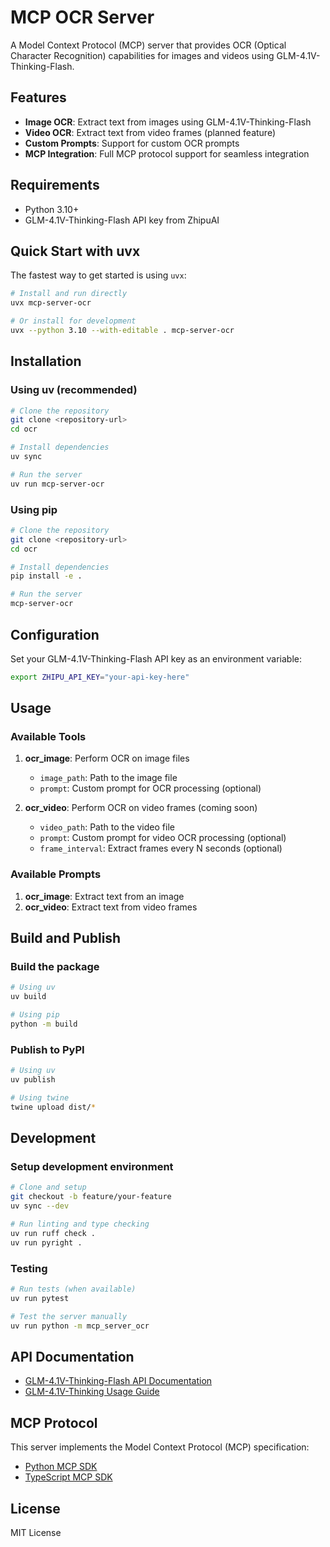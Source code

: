 # MCP OCR Server

A Model Context Protocol (MCP) server that provides OCR (Optical Character Recognition) capabilities for images and videos using GLM-4.1V-Thinking-Flash.

## Features

- **Image OCR**: Extract text from images using GLM-4.1V-Thinking-Flash
- **Video OCR**: Extract text from video frames (planned feature)
- **Custom Prompts**: Support for custom OCR prompts
- **MCP Integration**: Full MCP protocol support for seamless integration

## Requirements

- Python 3.10+
- GLM-4.1V-Thinking-Flash API key from ZhipuAI

## Quick Start with uvx

The fastest way to get started is using `uvx`:

```bash
# Install and run directly
uvx mcp-server-ocr

# Or install for development
uvx --python 3.10 --with-editable . mcp-server-ocr
```

## Installation

### Using uv (recommended)

```bash
# Clone the repository
git clone <repository-url>
cd ocr

# Install dependencies
uv sync

# Run the server
uv run mcp-server-ocr
```

### Using pip

```bash
# Clone the repository
git clone <repository-url>
cd ocr

# Install dependencies
pip install -e .

# Run the server
mcp-server-ocr
```

## Configuration

Set your GLM-4.1V-Thinking-Flash API key as an environment variable:

```bash
export ZHIPU_API_KEY="your-api-key-here"
```

## Usage

### Available Tools

1. **ocr_image**: Perform OCR on image files
   - `image_path`: Path to the image file
   - `prompt`: Custom prompt for OCR processing (optional)

2. **ocr_video**: Perform OCR on video frames (coming soon)
   - `video_path`: Path to the video file
   - `prompt`: Custom prompt for video OCR processing (optional)
   - `frame_interval`: Extract frames every N seconds (optional)

### Available Prompts

1. **ocr_image**: Extract text from an image
2. **ocr_video**: Extract text from video frames

## Build and Publish

### Build the package

```bash
# Using uv
uv build

# Using pip
python -m build
```

### Publish to PyPI

```bash
# Using uv
uv publish

# Using twine
twine upload dist/*
```

## Development

### Setup development environment

```bash
# Clone and setup
git checkout -b feature/your-feature
uv sync --dev

# Run linting and type checking
uv run ruff check .
uv run pyright .
```

### Testing

```bash
# Run tests (when available)
uv run pytest

# Test the server manually
uv run python -m mcp_server_ocr
```

## API Documentation

- [GLM-4.1V-Thinking-Flash API Documentation](https://bigmodel.cn/dev/api/visual-reasoning-model/GLM-4.1V-Thinking)
- [GLM-4.1V-Thinking Usage Guide](https://bigmodel.cn/dev/howuse/visual-reasoning-model/glm-4.1v-thinking)

## MCP Protocol

This server implements the Model Context Protocol (MCP) specification:

- [Python MCP SDK](https://github.com/modelcontextprotocol/python-sdk)
- [TypeScript MCP SDK](https://github.com/modelcontextprotocol/typescript-sdk)

## License

MIT License